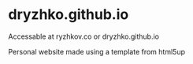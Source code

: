 # dryzhko.github.io

Accessable at ryzhkov.co or dryzhko.github.io

Personal website made using a template from html5up